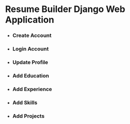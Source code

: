 # Resume Builder Django Web Application

* ### Create Account
* ### Login Account
* ### Update Profile
* ### Add Education
* ### Add Experience
* ### Add Skills
* ### Add Projects